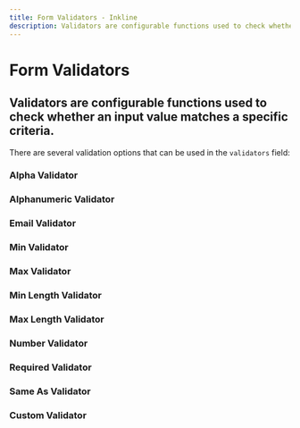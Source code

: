 ```yaml
---
title: Form Validators - Inkline
description: Validators are configurable functions used to check whether an input value matches a specific criteria.
---
```


<script setup>
import {
    IFormValidationValidatorsAlphaExample,
    IFormValidationValidatorsAlphanumericExample,
    IFormValidationValidatorsEmailExample,
    IFormValidationValidatorsMinExample,
    IFormValidationValidatorsMaxExample,
    IFormValidationValidatorsMinLengthExample,
    IFormValidationValidatorsMaxLengthExample,
    IFormValidationValidatorsNumberExample,
    IFormValidationValidatorsRequiredExample,
    IFormValidationValidatorsSameAsExample,
    IFormValidationValidatorsCustomExample
} from '@inkline/inkline/stories/forms/validation/validators/index.mjs';
import { default as IFormValidationValidatorsAlphaExampleHTML } from '@inkline/inkline/stories/forms/validation/validators/alpha.html?raw';
import { default as IFormValidationValidatorsAlphaExampleJS } from '@inkline/inkline/stories/forms/validation/validators/alpha.mjs?raw';
import { default as IFormValidationValidatorsAlphanumericExampleHTML } from '@inkline/inkline/stories/forms/validation/validators/alphanumeric.html?raw';
import { default as IFormValidationValidatorsAlphanumericExampleJS } from '@inkline/inkline/stories/forms/validation/validators/alphanumeric.mjs?raw';
import { default as IFormValidationValidatorsEmailExampleHTML } from '@inkline/inkline/stories/forms/validation/validators/email.html?raw';
import { default as IFormValidationValidatorsEmailExampleJS } from '@inkline/inkline/stories/forms/validation/validators/email.mjs?raw';
import { default as IFormValidationValidatorsMinExampleHTML } from '@inkline/inkline/stories/forms/validation/validators/min.html?raw';
import { default as IFormValidationValidatorsMinExampleJS } from '@inkline/inkline/stories/forms/validation/validators/min.mjs?raw';
import { default as IFormValidationValidatorsMaxExampleHTML } from '@inkline/inkline/stories/forms/validation/validators/max.html?raw';
import { default as IFormValidationValidatorsMaxExampleJS } from '@inkline/inkline/stories/forms/validation/validators/max.mjs?raw';
import { default as IFormValidationValidatorsMinLengthExampleHTML } from '@inkline/inkline/stories/forms/validation/validators/min-length.html?raw';
import { default as IFormValidationValidatorsMinLengthExampleJS } from '@inkline/inkline/stories/forms/validation/validators/min-length.mjs?raw';
import { default as IFormValidationValidatorsMaxLengthExampleHTML } from '@inkline/inkline/stories/forms/validation/validators/max-length.html?raw';
import { default as IFormValidationValidatorsMaxLengthExampleJS } from '@inkline/inkline/stories/forms/validation/validators/max-length.mjs?raw';
import { default as IFormValidationValidatorsNumberExampleHTML } from '@inkline/inkline/stories/forms/validation/validators/number.html?raw';
import { default as IFormValidationValidatorsNumberExampleJS } from '@inkline/inkline/stories/forms/validation/validators/number.mjs?raw';
import { default as IFormValidationValidatorsRequiredExampleHTML } from '@inkline/inkline/stories/forms/validation/validators/required.html?raw';
import { default as IFormValidationValidatorsRequiredExampleJS } from '@inkline/inkline/stories/forms/validation/validators/required.mjs?raw';
import { default as IFormValidationValidatorsSameAsExampleHTML } from '@inkline/inkline/stories/forms/validation/validators/same-as.html?raw';
import { default as IFormValidationValidatorsSameAsExampleJS } from '@inkline/inkline/stories/forms/validation/validators/same-as.mjs?raw';
import { default as IFormValidationValidatorsCustomExampleHTML } from '@inkline/inkline/stories/forms/validation/validators/custom.html?raw';
import { default as IFormValidationValidatorsCustomExampleJS } from '@inkline/inkline/stories/forms/validation/validators/custom.mjs?raw';
</script>

# Form Validators
## Validators are configurable functions used to check whether an input value matches a specific criteria.

There are several validation options that can be used in the `validators` field:

### Alpha Validator

<example :component="IFormValidationValidatorsAlphaExample" :html="IFormValidationValidatorsAlphaExampleHTML" :js="IFormValidationValidatorsAlphaExampleJS"></example>

### Alphanumeric Validator

<example :component="IFormValidationValidatorsAlphanumericExample" :html="IFormValidationValidatorsAlphanumericExampleHTML" :js="IFormValidationValidatorsAlphanumericExampleJS"></example>

### Email Validator

<example :component="IFormValidationValidatorsEmailExample" :html="IFormValidationValidatorsEmailExampleHTML" :js="IFormValidationValidatorsEmailExampleJS"></example>

### Min Validator

<example :component="IFormValidationValidatorsMinExample" :html="IFormValidationValidatorsMinExampleHTML" :js="IFormValidationValidatorsMinExampleJS"></example>


### Max Validator

<example :component="IFormValidationValidatorsMaxExample" :html="IFormValidationValidatorsMaxExampleHTML" :js="IFormValidationValidatorsMaxExampleJS"></example>

### Min Length Validator

<example :component="IFormValidationValidatorsMinLengthExample" :html="IFormValidationValidatorsMinLengthExampleHTML" :js="IFormValidationValidatorsMinLengthExampleJS"></example>

### Max Length Validator

<example :component="IFormValidationValidatorsMaxLengthExample" :html="IFormValidationValidatorsMaxLengthExampleHTML" :js="IFormValidationValidatorsMaxLengthExampleJS"></example>

### Number Validator

<example :component="IFormValidationValidatorsNumberExample" :html="IFormValidationValidatorsNumberExampleHTML" :js="IFormValidationValidatorsNumberExampleJS"></example>

### Required Validator

<example :component="IFormValidationValidatorsRequiredExample" :html="IFormValidationValidatorsRequiredExampleHTML" :js="IFormValidationValidatorsRequiredExampleJS"></example>

### Same As Validator

<example :component="IFormValidationValidatorsSameAsExample" :html="IFormValidationValidatorsSameAsExampleHTML" :js="IFormValidationValidatorsSameAsExampleJS"></example>

### Custom Validator

<example :component="IFormValidationValidatorsCustomExample" :html="IFormValidationValidatorsCustomExampleHTML" :js="IFormValidationValidatorsCustomExampleJS"></example>
